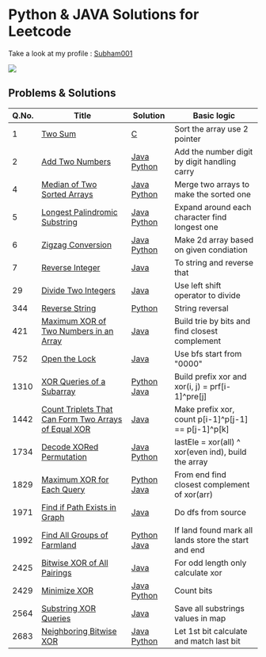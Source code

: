 # Python & JAVA Solutions for Leetcode 
Take a look at my profile : [Subham001](https://leetcode.com/Subham001/)

![](https://leetcard.jacoblin.cool/Subham001?ext=heatmap)
## Problems & Solutions

| Q.No. | Title | Solution | Basic logic |
|---| ----- | -------- | --------------------- |
| 1 | [Two Sum](https://leetcode.com/problems/two-sum/) | [C](https://github.com/Subham49/leetcode/blob/main/0001-two-sum/README.md#c) | Sort the array use 2 pointer |
| 2 | [Add Two Numbers](https://leetcode.com/problems/add-two-numbers/) | [Java](https://github.com/Subham49/leetcode/tree/main/0002-add-two-numbers/README.md#java) [Python](https://github.com/Subham49/leetcode/tree/main/0002-add-two-numbers/README.md#python) | Add the number digit by digit handling carry |
| 4 | [Median of Two Sorted Arrays](https://leetcode.com/problems/median-of-two-sorted-arrays/) | [Java](https://github.com/Subham49/leetcode/blob/main/0004-median-of-two-sorted-arrays/README.md#java) [Python](https://github.com/Subham49/leetcode/blob/main/0004-median-of-two-sorted-arrays/README.md#python) | Merge two arrays to make the sorted one  |
| 5 | [Longest Palindromic Substring](https://leetcode.com/problems/longest-palindromic-substring/) | [Java](https://github.com/Subham49/leetcode/blob/main/0005-longest-palindromic-substring/README.md#java) [Python](https://github.com/Subham49/leetcode/blob/main/0005-longest-palindromic-substring/README.md#python) | Expand around each character find longest one |
| 6 | [Zigzag Conversion](https://leetcode.com/problems/zigzag-conversion/) | [Java](https://github.com/Subham49/leetcode/blob/main/0006-zigzag-conversion/README.md#java) [Python](https://github.com/Subham49/leetcode/blob/main/0006-zigzag-conversion/README.md#python) | Make 2d array based on given condiation |
| 7 | [Reverse Integer](https://leetcode.com/problems/reverse-integer/) | [Java](https://github.com/Subham49/leetcode/blob/main/0007-reverse-integer/README.md#java) | To string and reverse that |
| 29 | [Divide Two Integers](https://leetcode.com/problems/divide-two-integers/) | [Java](https://github.com/Subham49/leetcode/tree/main/0029-divide-two-integers/README.md#java) | Use left shift operator to divide |
| 344 | [Reverse String](https://leetcode.com/problems/reverse-string/) | [Python](https://github.com/Subham49/leetcode/tree/main/0344-reverse-string/README.md#python) | String reversal |
| 421 | [Maximum XOR of Two Numbers in an Array](https://leetcode.com/problems/maximum-xor-of-two-numbers-in-an-array/) | [Java](https://github.com/Subham49/leetcode/tree/main/0421-maximum-xor-of-two-numbers-in-an-array/README.md#java) | Build trie by bits and find closest complement |
| 752 | [Open the Lock](https://leetcode.com/problems/open-the-lock/) | [Java](https://github.com/Subham49/leetcode/blob/main/0752-open-the-lock/README.md#java) | Use bfs start from "0000" |
| 1310 | [XOR Queries of a Subarray](https://leetcode.com/problems/xor-queries-of-a-subarray/) | [Python](https://github.com/Subham49/leetcode/tree/main/1310-xor-queries-of-a-subarray/README.md#python) [Java](https://github.com/Subham49/leetcode/tree/main/1310-xor-queries-of-a-subarray/README.md#java) | Build prefix xor and xor(i, j) = prf[i-1]^pre[j] |
| 1442 | [Count Triplets That Can Form Two Arrays of Equal XOR](https://leetcode.com/problems/count-triplets-that-can-form-two-arrays-of-equal-xor/) | [Java](https://github.com/Subham49/leetcode/tree/main/1442-count-triplets-that-can-form-two-arrays-of-equal-xor/README.md#java) | Make prefix xor, count p[i-1]^p[j-1] == p[j-1]^p[k] |
| 1734 | [Decode XORed Permutation](https://leetcode.com/problems/decode-xored-permutation/) | [Java](https://github.com/Subham49/leetcode/blob/main/1734-decode-xored-permutation/README.md#java) [Python](https://github.com/Subham49/leetcode/blob/main/1734-decode-xored-permutation/README.md#python)| lastEle = xor(all) ^ xor(even ind), build the array |
| 1829 | [Maximum XOR for Each Query](https://leetcode.com/problems/maximum-xor-for-each-query/) | [Python](https://github.com/Subham49/leetcode/tree/main/1829-maximum-xor-for-each-query/README.md#python) [Java](https://github.com/Subham49/leetcode/tree/main/1829-maximum-xor-for-each-query/README.md#java) | From end find closest complement of xor(arr) |
| 1971 | [Find if Path Exists in Graph](https://leetcode.com/problems/find-if-path-exists-in-graph/) | [Java](https://github.com/Subham49/leetcode/tree/main/1971-find-if-path-exists-in-graph/README.md#java) | Do dfs from source |
| 1992 | [Find All Groups of Farmland](https://leetcode.com/problems/find-all-groups-of-farmland/) | [Python](https://github.com/Subham49/leetcode/tree/main/1992-find-all-groups-of-farmland/README.md#python) [Java](https://github.com/Subham49/leetcode/tree/main/1992-find-all-groups-of-farmland/README.md#java) | If land found mark all lands store the start and end |
| 2425 | [Bitwise XOR of All Pairings](https://leetcode.com/problems/bitwise-xor-of-all-pairings/) | [Java](https://github.com/Subham49/leetcode/tree/main/2425-bitwise-xor-of-all-pairings/README.md#java) | For odd length only calculate xor |
| 2429 | [Minimize XOR](https://leetcode.com/problems/minimize-xor/) | [Java](https://github.com/Subham49/leetcode/tree/main/2429-minimize-xor/README.md#java) [Python](https://github.com/Subham49/leetcode/tree/main/2429-minimize-xor/README.md#python) | Count bits |
| 2564 | [Substring XOR Queries](https://leetcode.com/problems/substring-xor-queries/) | [Java](https://github.com/Subham49/leetcode/tree/main/2564-substring-xor-queries/README.md#java) | Save all substrings values in map |
| 2683 | [Neighboring Bitwise XOR](https://leetcode.com/problems/neighboring-bitwise-xor/) | [Java](https://github.com/Subham49/leetcode/tree/main/2683-neighboring-bitwise-xor/README.md#java) [Python](https://github.com/Subham49/leetcode/tree/main/2683-neighboring-bitwise-xor/README.md#python) | Let 1st bit calculate and match last bit|

